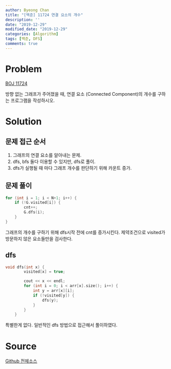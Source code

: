 ```yaml
---
author: Byeong Chan
title: "[백준] 11724 연결 요소의 개수"
description: ''
date: "2019-12-29"
modified_date: "2019-12-29"
categories: [Algorithm]
tags: [백준, DFS]
comments: true
---
```


# Problem

[BOJ 11724](https://www.acmicpc.net/problem/11724)

방향 없는 그래프가 주어졌을 때, 연결 요소 (Connected Component)의 개수를 구하는 프로그램을 작성하시오.

# Solution

## 문제 접근 순서

1. 그래프의 연결 요소를 알아내는 문제.
2. dfs, bfs 둘다 이용할 수 있지만, dfs로 풀이.
3. dfs가 실행될 때 마다 그래프 개수를 판단하기 위해 카운트 증가.

## 문제 풀이

```cpp
for (int i = 1; i < N+1; i++) {
	if (!G.visited[i]) {
		cnt++;
		G.dfs(i);
	}
}
```

그래프의 개수를 구하기 위해 dfs시작 전에 cnt를 증가시킨다. 제약조건으로 visited가 방문하지 않은 요소들만을 검사한다.

## dfs

```cpp
void dfs(int x) {
		visited[x] = true;

		cout << x << endl;
		for (int i = 0; i < arr[x].size(); i++) {
			int y = arr[x][i];
			if (!visited[y]) {
				dfs(y);
			}
		}
	}
```

특별한게 없다. 일반적인 dfs 방법으로 접근해서 풀이하였다.

# Source

[Github 전체소스](https://github.com/MinByeongChan/myMBC/tree/master/Codetest/baekjoon/11724_NumberOfConnectionElements.cpp)
